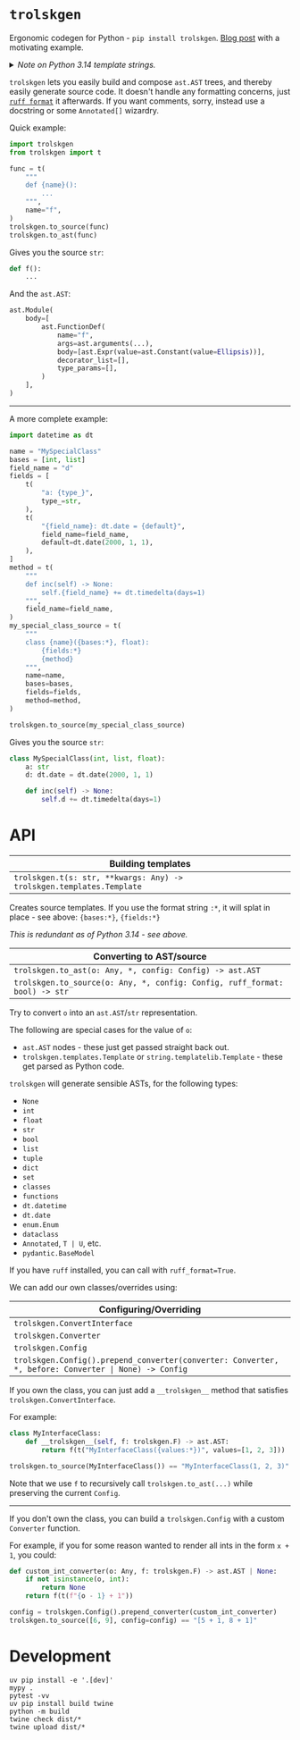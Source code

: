 # `trolskgen`

Ergonomic codegen for Python - `pip install trolskgen`. [Blog post](https://leontrolski.github.io/trolskgen.html) with a motivating example.

<details>
    <summary><em>Note on Python 3.14 template strings.</em></summary>

<br>

From Python 3.14 upwards, there are [template strings](https://peps.python.org/pep-0750/), these make `trolskgen` significantly more succinct.

Where previously you'd do:

```python
name = t("f")
func = t(
    """
    def {name}():
        ...
    """,
    name=name,
)
trolskgen.to_source(func)
```

As of Python 3.14, you can do:

```python
name = t"f"
func =  t"""
    def {name}():
        ...
"""
trolskgen.to_source(func)
```

There are some `if sys.version_info >= (3, 14)` flags around, but it _should_ just work come release date.

<hr>

</details>

`trolskgen` lets you easily build and compose `ast.AST` trees, and thereby easily generate source code. It doesn't handle any formatting concerns, just [`ruff format`](https://github.com/astral-sh/ruff) it afterwards. If you want comments, sorry, instead use a docstring or some `Annotated[]` wizardry.

Quick example:

```python
import trolskgen
from trolskgen import t

func = t(
    """
    def {name}():
        ...
    """,
    name="f",
)
trolskgen.to_source(func)
trolskgen.to_ast(func)
```

Gives you the source `str`:

```python
def f():
    ...
```

And the `ast.AST`:

```python
ast.Module(
    body=[
        ast.FunctionDef(
            name="f",
            args=ast.arguments(...),
            body=[ast.Expr(value=ast.Constant(value=Ellipsis))],
            decorator_list=[],
            type_params=[],
        )
    ],
)
```

<hr>

A more complete example:

```python
import datetime as dt

name = "MySpecialClass"
bases = [int, list]
field_name = "d"
fields = [
    t(
        "a: {type_}",
        type_=str,
    ),
    t(
        "{field_name}: dt.date = {default}",
        field_name=field_name,
        default=dt.date(2000, 1, 1),
    ),
]
method = t(
    """
    def inc(self) -> None:
        self.{field_name} += dt.timedelta(days=1)
    """,
    field_name=field_name,
)
my_special_class_source = t(
    """
    class {name}({bases:*}, float):
        {fields:*}
        {method}
    """,
    name=name,
    bases=bases,
    fields=fields,
    method=method,
)

trolskgen.to_source(my_special_class_source)
```

Gives you the source `str`:

```python
class MySpecialClass(int, list, float):
    a: str
    d: dt.date = dt.date(2000, 1, 1)

    def inc(self) -> None:
        self.d += dt.timedelta(days=1)
```

# API

| Building templates |
|---|
| `trolskgen.t(s: str, **kwargs: Any) -> trolskgen.templates.Template` |

Creates source templates. If you use the format string `:*`, it will splat in place - see above: `{bases:*}`, `{fields:*}`

_This is redundant as of Python 3.14 - see above._

| Converting to AST/source|
|---|
| `trolskgen.to_ast(o: Any, *, config: Config) -> ast.AST` |
| `trolskgen.to_source(o: Any, *, config: Config, ruff_format: bool) -> str` |

Try to convert `o` into an `ast.AST`/`str` representation.

The following are special cases for the value of `o`:
- `ast.AST` nodes - these just get passed straight back out.
- `trolskgen.templates.Template` or `string.templatelib.Template` - these get parsed as Python code.

`trolskgen` will generate sensible ASTs, for the following types:

- `None`
- `int`
- `float`
- `str`
- `bool`
- `list`
- `tuple`
- `dict`
- `set`
- `classes`
- `functions`
- `dt.datetime`
- `dt.date`
- `enum.Enum`
- `dataclass`
- `Annotated`, `T | U`, etc.
- `pydantic.BaseModel`

If you have `ruff` installed, you can call with `ruff_format=True`.

We can add our own classes/overrides using:

| Configuring/Overriding |
|---|
| `trolskgen.ConvertInterface` |
| `trolskgen.Converter` |
| `trolskgen.Config` |
| `trolskgen.Config().prepend_converter(converter: Converter, *, before: Converter \| None) -> Config` |

If you own the class, you can just add a `__trolskgen__` method that satisfies `trolskgen.ConvertInterface`.

For example:

```python
class MyInterfaceClass:
    def __trolskgen__(self, f: trolskgen.F) -> ast.AST:
        return f(t("MyInterfaceClass({values:*})", values=[1, 2, 3]))

trolskgen.to_source(MyInterfaceClass()) == "MyInterfaceClass(1, 2, 3)"
```

Note that we use `f` to recursively call `trolskgen.to_ast(...)` while preserving the current `Config`.

<hr>

If you don't own the class, you can build a `trolskgen.Config` with a custom `Converter` function.

For example, if you for some reason wanted to render all ints in the form `x + 1`, you could:

```python
def custom_int_converter(o: Any, f: trolskgen.F) -> ast.AST | None:
    if not isinstance(o, int):
        return None
    return f(t(f"{o - 1} + 1"))

config = trolskgen.Config().prepend_converter(custom_int_converter)
trolskgen.to_source([6, 9], config=config) == "[5 + 1, 8 + 1]"
```

# Development

```
uv pip install -e '.[dev]'
mypy .
pytest -vv
uv pip install build twine
python -m build
twine check dist/*
twine upload dist/*
```
